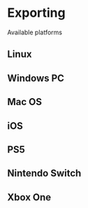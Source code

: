 # Exporting

Available platforms

## Linux

## Windows PC

## Mac OS

## iOS

## PS5

## Nintendo Switch

## Xbox One

